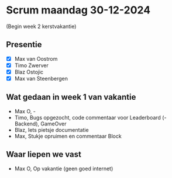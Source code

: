 # Scrum maandag 30-12-2024
(Begin week 2 kerstvakantie)

## Presentie
- [x] Max van Oostrom
- [x] Timo Zwerver
- [x] Blaz Ostojic
- [x] Max van Steenbergen

## Wat gedaan in week 1 van vakantie
- Max O, -
- Timo, Bugs opgezocht, code commentaar voor Leaderboard (-Backend), GameOver
- Blaz, Iets pietsje documentatie
- Max, Stukje opruimen en commentaar Block

## Waar liepen we vast
- Max O, Op vakantie (geen goed internet)